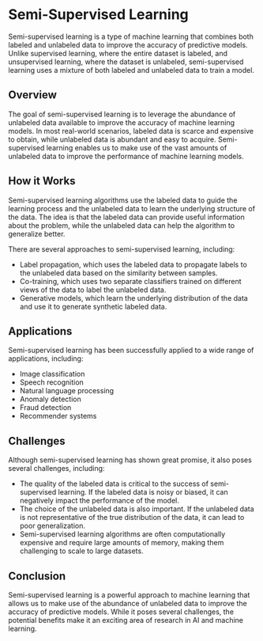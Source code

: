 # Semi-Supervised Learning

Semi-supervised learning is a type of machine learning that combines both labeled and unlabeled data to improve the accuracy of predictive models. Unlike supervised learning, where the entire dataset is labeled, and unsupervised learning, where the dataset is unlabeled, semi-supervised learning uses a mixture of both labeled and unlabeled data to train a model.

## Overview

The goal of semi-supervised learning is to leverage the abundance of unlabeled data available to improve the accuracy of machine learning models. In most real-world scenarios, labeled data is scarce and expensive to obtain, while unlabeled data is abundant and easy to acquire. Semi-supervised learning enables us to make use of the vast amounts of unlabeled data to improve the performance of machine learning models.

## How it Works

Semi-supervised learning algorithms use the labeled data to guide the learning process and the unlabeled data to learn the underlying structure of the data. The idea is that the labeled data can provide useful information about the problem, while the unlabeled data can help the algorithm to generalize better.

There are several approaches to semi-supervised learning, including:

* Label propagation, which uses the labeled data to propagate labels to the unlabeled data based on the similarity between samples.
* Co-training, which uses two separate classifiers trained on different views of the data to label the unlabeled data.
* Generative models, which learn the underlying distribution of the data and use it to generate synthetic labeled data.

## Applications

Semi-supervised learning has been successfully applied to a wide range of applications, including:

* Image classification
* Speech recognition
* Natural language processing
* Anomaly detection
* Fraud detection
* Recommender systems

## Challenges

Although semi-supervised learning has shown great promise, it also poses several challenges, including:

* The quality of the labeled data is critical to the success of semi-supervised learning. If the labeled data is noisy or biased, it can negatively impact the performance of the model.
* The choice of the unlabeled data is also important. If the unlabeled data is not representative of the true distribution of the data, it can lead to poor generalization.
* Semi-supervised learning algorithms are often computationally expensive and require large amounts of memory, making them challenging to scale to large datasets.

## Conclusion

Semi-supervised learning is a powerful approach to machine learning that allows us to make use of the abundance of unlabeled data to improve the accuracy of predictive models. While it poses several challenges, the potential benefits make it an exciting area of research in AI and machine learning.
